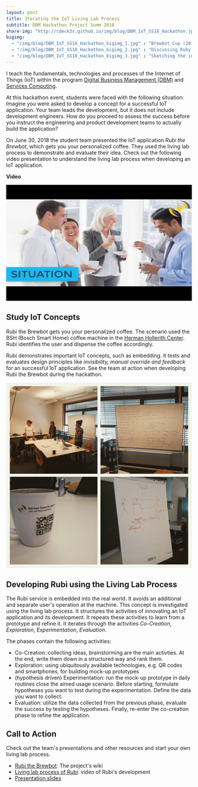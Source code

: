 ```yaml
---
layout: post
title: Iterating the IoT Living Lab Process 
subtitle: DBM Hackathon Project Summ 2018
share-img: "http://cdeck3r.github.io/img/blog/DBM_IoT_SS18_Hackathon.jpg"
bigimg:
  - "/img/blog/DBM_IoT_SS18_Hackathon_bigimg_1.jpg" : "Brewbot Cup (2018)"
  - "/img/blog/DBM_IoT_SS18_Hackathon_bigimg_2.jpg" : "Discussing Ruby the Brewbot (2018)"
  - "/img/blog/DBM_IoT_SS18_Hackathon_bigimg_3.jpg" : "Sketching the idea (2018)"
---
```


I teach the fundamentals, technologies and processes of the Internet of Things (IoT) within the program [Digital Business Management (DBM)](http://www.hhz.de/master/digital-business-management/) and [Services Computing](http://www.hhz.de/master/services-computing/). 

At this hackathon event, students were faced with the following situation: 
Imagine you were asked to develop a concept for a successful IoT application. Your team leads the development, but it does not include development engineers. How do you proceed to assess the success before you instruct the engineering and product development teams to actually build the application?

On June 30, 2018 the student team presented the IoT application *Rubi the Brewbot*, which gets you your personalized coffee. They used the living lab process to demonstrate and evaluate their idea. Check out the following video presentation to understand the living lab process when developing an IoT application.

**Video**
<div id="yt_embed_1" width="560" height="315"><a class="youtube"><img id="1" src="/img/blog/DBM_IoT_SS18_Hackathon_yt_preview.jpg" alt="Rubi the Brewbot, DBM Hackathon project @HHZ" width="560" height="315" /></a></div><script type="text/javascript">document.getElementById('yt_embed_1').onclick=function(){if(confirm("If you accept this message box by clicking OK, the Youtube video will load. Youtube will record your personal access related data and set a cookie in your browser. ")){var c = document.getElementById('1'); c.parentNode.removeChild(c); document.getElementById('yt_embed_1').innerHTML += '<iframe width="560" height="315" src="https://www.youtube-nocookie.com/embed/4lbV8YKTJiY?rel=0" frameborder="0" allow="accelerometer; autoplay; encrypted-media; gyroscope; picture-in-picture" allowfullscreen></iframe>';}else{alert("You find the video on //youtu.be/4lbV8YKTJiY");}}</script>

## Study IoT Concepts

Rubi the Brewbot gets you your personalized coffee. The scenario used the BSH (Bosch Smart Home) coffee machine in the [Herman Hollerith Center](https://www.hhz.de). Rubi identifies the user and dispense the coffee accordingly. 

Rubi demonstrates important IoT concepts, such as embedding. It tests and evaluates design principles like _invisibility, manual override and feedback_ for an successful IoT application. See the team at action when developing Rubi the Brewbot during the hackathon.

![The Rubi team at action](/img/blog/DBM_IoT_SS18_Hackathon.jpg)

## Developing Rubi using the Living Lab Process

The Rubi service is embedded into the real world. It avoids an additional and separate user's operation at the machine. This concept is investigated using the living lab process. It structures the activities of innovating an IoT application and its development. It repeats these activities to learn from a prototype and refine it. It iterates through the activities _Co-Creation_, _Exploration_, _Experimentation_, _Evaluation_.

The phases contain the following activities:
* Co-Creation: collecting ideas, brainstorming are the main activties. At the end, write them down in a structured way and rank them.
* Exploration: using ubiquitously available technologies, e.g. QR codes and smartphones, for building mock-up prototypes
* (hypothesis driven) Experimentation: run the mock-up prototype in daily routines close the aimed usage scenario. Before starting, formulate hypotheses you want to test during the experimentation. Define the data you want to collect.
* Evaluation: utilize the data collected from the previous phase, evaluate the success by testing the hypotheses. Finally, re-enter the co-creation phase to refine the application.


## Call to Action

Check out the team's presentations and other resources and start your own living lab process. 

* [Rubi the Brewbot](https://github.com/NeslihanO/IoT-project/wiki): The project's wiki 
* [Living lab process of Rubi](): video of Rubi's development 
* [Presentation slides](https://github.com/NeslihanO/IoT-project/blob/master/IoT_Pr%C3%A4sentation_Brewbot_29062018.pdf)

